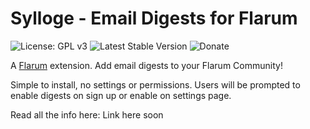 # Sylloge - Email Digests for Flarum
![License: GPL v3](https://img.shields.io/badge/License-GPLv3-blue.svg?style=flat-square) ![Latest Stable Version](https://img.shields.io/packagist/v/kyrne/sylloge.svg?style=flat-square) ![Donate](https://img.shields.io/static/v1?label=Donate&message=PayPal&color=Blue&style=flat-square&logo=Paypal&link=https%3A%2F%2Fpaypal.me%2FCharlieK20)

A [Flarum](http://flarum.org) extension. Add email digests to your Flarum Community!

Simple to install, no settings or permissions. Users will be prompted to enable digests on sign up or enable on settings page.

Read all the info here: Link here soon
